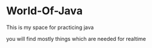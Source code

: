 # World-Of-Java

This is my space for practicing java 

you will find mostly things which are needed for realtime 
